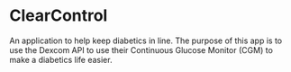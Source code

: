 # ClearControl
An application to help keep diabetics in line. The purpose of this app is to use the Dexcom API to use their Continuous Glucose Monitor (CGM) to make a diabetics life easier.

